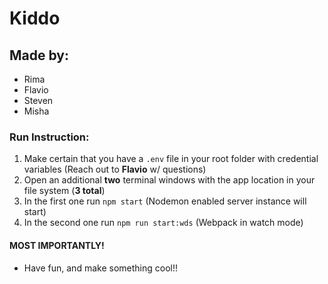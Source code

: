 # Kiddo

## Made by:
  - Rima
  - Flavio
  - Steven
  - Misha

### Run Instruction:
  1. Make certain that you have a `.env` file in your root folder with credential variables (Reach out to __Flavio__ w/ questions)
  1. Open an additional **two** terminal windows with the app location in your file system (**3 total**)
  1. In the first one run `npm start` (Nodemon enabled server instance will start)
  1. In the second one run `npm run start:wds` (Webpack in watch mode)

#### MOST IMPORTANTLY!
  - Have fun, and make something cool!!
